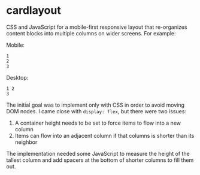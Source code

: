 # cardlayout

CSS and JavaScript for a mobile-first responsive layout that re-organizes
content blocks into multiple columns on wider screens. For example:

Mobile:
```
1
2
3
```
Desktop:
```
1 2
3
```

The initial goal was to implement only with CSS in order to avoid moving 
DOM nodes. I came close with `display: flex`, but there were two issues:

1. A container height needs to be set to force items to flow into a new column
2. Items can flow into an adjacent column if that columns is shorter than its neighbor

The implementation needed some JavaScript to measure the height of the
tallest column and add spacers at the bottom of shorter columns to fill
them out.
